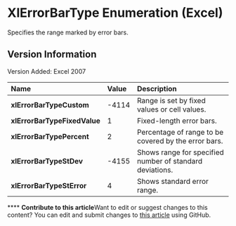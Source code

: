 
# XlErrorBarType Enumeration (Excel)

Specifies the range marked by error bars.


## Version Information

Version Added: Excel 2007 



|**Name**|**Value**|**Description**|
|:-----|:-----|:-----|
| **xlErrorBarTypeCustom**|-4114|Range is set by fixed values or cell values.|
| **xlErrorBarTypeFixedValue**|1|Fixed-length error bars.|
| **xlErrorBarTypePercent**|2|Percentage of range to be covered by the error bars.|
| **xlErrorBarTypeStDev**|-4155|Shows range for specified number of standard deviations.|
| **xlErrorBarTypeStError**|4|Shows standard error range.|

****   **Contribute to this article**Want to edit or suggest changes to this content? You can edit and submit changes to  [this article](https://github.com/jhershey00/VBA_Excel_Test/OpenXMLCon/articles/2ba8cd56-da8c-6227-8a31-3b9bae748d53.md) using GitHub.

